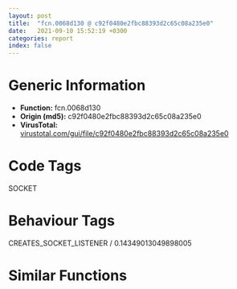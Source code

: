 ```yaml
---
layout: post
title:  "fcn.0068d130 @ c92f0480e2fbc88393d2c65c08a235e0"
date:   2021-09-10 15:52:19 +0300
categories: report
index: false
---
```


# Generic Information
- **Function:** fcn.0068d130
- **Origin (md5):** c92f0480e2fbc88393d2c65c08a235e0
- **VirusTotal:** [virustotal.com/gui/file/c92f0480e2fbc88393d2c65c08a235e0][virustotal_ref]

# Code Tags
<span class="tag" id="SOCKET">SOCKET</span>


# Behaviour Tags
<span class="bhv-tag" id="CREATES_SOCKET_LISTENER">CREATES_SOCKET_LISTENER / 0.14349013049898005</span>

# Similar Functions
<script type="text/javascript" src="https://www.gstatic.com/charts/loader.js"></script>
<script type="text/javascript">

    google.charts.load('current', {'packages':['corechart']});
    google.charts.setOnLoadCallback(drawChart);

    function drawChart() {
    var data = new google.visualization.DataTable();
        data.addColumn('number', 'X');
        data.addColumn('number', 'Y');
        data.addColumn({type: 'string', role: 'tooltip', 'p': {'html': true}});
        data.addColumn({'type': 'string', 'role': 'style'});
        
        data.addRows([
    [74.76995086669922, 59.110191345214844, '<b><a href="/report/fcn.0068d130@c92f0480e2fbc88393d2c65c08a235e0">fcn.0068d130</a><br>@c92f0480e2fbc88393d2c65c08a235e0</b><br>', 'point { fill-color: #e0440e; }'],
[-278.2718200683594, -69.94346618652344, '<b><a href="/report/fcn.0067b010@c92f0480e2fbc88393d2c65c08a235e0">fcn.0067b010</a><br>@c92f0480e2fbc88393d2c65c08a235e0</b><br>', 'null'],
[500.0056457519531, 54.43397521972656, '<b><a href="/report/fcn.0068b9d0@c92f0480e2fbc88393d2c65c08a235e0">fcn.0068b9d0</a><br>@c92f0480e2fbc88393d2c65c08a235e0</b><br>', 'null'],
[354.3948059082031, 154.38722229003906, '<b><a href="/report/fcn.00670420@c92f0480e2fbc88393d2c65c08a235e0">fcn.00670420</a><br>@c92f0480e2fbc88393d2c65c08a235e0</b><br>', 'null'],
[-121.31329345703125, -114.75180053710938, '<b><a href="/report/fcn.0067c4c0@c92f0480e2fbc88393d2c65c08a235e0">fcn.0067c4c0</a><br>@c92f0480e2fbc88393d2c65c08a235e0</b><br>', 'null'],
[163.587646484375, 152.34922790527344, '<b><a href="/report/fcn.006833e0@c92f0480e2fbc88393d2c65c08a235e0">fcn.006833e0</a><br>@c92f0480e2fbc88393d2c65c08a235e0</b><br>', 'null'],
[121.5148696899414, -98.68602752685547, '<b><a href="/report/fcn.0067c360@c92f0480e2fbc88393d2c65c08a235e0">fcn.0067c360</a><br>@c92f0480e2fbc88393d2c65c08a235e0</b><br>', 'null'],
[-311.65380859375, 119.98930358886719, '<b><a href="/report/fcn.006821a0@c92f0480e2fbc88393d2c65c08a235e0">fcn.006821a0</a><br>@c92f0480e2fbc88393d2c65c08a235e0</b><br>', 'null'],
[-143.9235076904297, 35.28102111816406, '<b><a href="/report/fcn.00678460@c92f0480e2fbc88393d2c65c08a235e0">fcn.00678460</a><br>@c92f0480e2fbc88393d2c65c08a235e0</b><br>', 'null'],
[-37.27967071533203, 231.75799560546875, '<b><a href="/report/fcn.006795d0@c92f0480e2fbc88393d2c65c08a235e0">fcn.006795d0</a><br>@c92f0480e2fbc88393d2c65c08a235e0</b><br>', 'null'],
[302.5262451171875, -13.525290489196777, '<b><a href="/report/fcn.006713a0@c92f0480e2fbc88393d2c65c08a235e0">fcn.006713a0</a><br>@c92f0480e2fbc88393d2c65c08a235e0</b><br>', 'null'],

        ]);

    var options = {
        title: 'Similarity Plot',
        legend: 'none',
        colors: ['#dedbd9', '#e6693e', '#ec8f6e', '#f3b49f', '#f6c7b6'],
        tooltip: {isHtml: true, trigger: 'both'},
        explorer: {
        actions: ["dragToZoom", "rightClickToReset"],
        },
        chartArea: {
        width: '80%',
        height: '80%'
        },
        width: '100%',
        height: '100%'
    };

    var chart = new google.visualization.ScatterChart(document.getElementById('chart_div'));

    chart.draw(data, options);
    }
    
</script>


<div id="chart_div" style="width: 100%px; height: 100%;"></div>

# Disassembled Code
{% highlight nasm %}

push ebp
push edi
push esi
push ebx
sub esp, 0x5c
mov ebx, dword[esp+0x74]
mov esi, dword[esp+0x70]
mov ebp, dword[esp+0x84]
test byte[ebx+0x2d], 2
jne 0x68d17b
cmp ebp, 0x10
je 0x68d3e0
cmp ebp, 0x1c
jne 0x68d430
mov edx, 0x83c138
mov dword[esp], 0
mov ecx, ebp
mov eax, ebx
call fcn.0068bda0
test eax, eax
jne 0x68d31f
mov eax, dword[esp+0x88]
mov edi, dword[ebx+4]
mov dword[esi+0x20], 0
mov dword[esi+0x24], 0
mov dword[esi+0x28], 0
mov dword[esi+0x2c], 0
mov dword[esi+0x40], eax
lea eax, [esi+0x20]
mov dword[esi+0x30], 0
mov dword[esi+4], 5
mov dword[esi+0x3c], ebx
mov dword[esp+0x1c], eax
mov eax, dword[esp+0x80]
mov dword[esp+0x20], 0
mov dword[esp+0x18], ebp
mov dword[esp+0x10], 0
mov dword[esp+0x14], eax
lea eax, [esp+0x4c]
mov dword[esp+0xc], eax
mov eax, dword[esp+0x7c]
mov dword[esp+8], eax
mov eax, dword[esp+0x78]
mov dword[esp+4], eax
mov eax, dword[ebx+0x38]
mov dword[esp], eax
call dword[sym.imp.WS2_32.dll_WSASendTo]
sub esp, 0x24
test eax, eax
jne 0x68d290
mov ecx, dword[ebx+0x2c]
test ecx, 0x40000
je 0x68d29d
mov edx, dword[ebx+0x40]
mov dword[esi+0x34], 0
add dword[ebx+0x3c], 1
add dword[ebx+0x34], 1
mov dword[esp+0x3c], edx
cmp dword[esp+0x3c], 0
lea ebp, [edx+1]
mov edx, ebp
mov dword[ebx+0x40], ebp
jne 0x68d3a9
test cl, 1
jne 0x68d360
test cl, 0x40
je 0x68d393
lea edx, [edi+0x10]
mov dword[esi+8], edx
mov ecx, dword[edi+0x14]
lea edx, [esi+8]
mov dword[esi+0xc], ecx
mov dword[ecx], edx
mov dword[edi+0x14], edx
mov edx, dword[edi+0x28]
mov dword[esi+0x38], 0
test edx, edx
je 0x68d411
mov ecx, dword[edx+0x38]
mov dword[esi+0x38], ecx
mov dword[edx+0x38], esi
mov dword[edi+0x28], esi
add esp, 0x5c
pop ebx
pop esi
pop edi
pop ebp
ret
call dword[sym.imp.KERNEL32.dll_GetLastError]
cmp eax, 0x3e5
jne 0x68d315
mov eax, dword[esp+0x7c]
mov dword[esp+4], eax
mov eax, dword[esp+0x78]
mov dword[esp], eax
call fcn.0066cac0
mov edx, dword[ebx+0x40]
mov dword[esi+0x34], eax
add dword[ebx+0x30], eax
add dword[ebx+0x3c], 1
mov ecx, edx
lea eax, [edx+1]
add dword[ebx+0x34], 1
test ecx, ecx
mov edx, eax
mov dword[ebx+0x40], eax
jne 0x68d2f0
mov eax, dword[ebx+0x2c]
test al, 1
jne 0x68d330
test al, 0x40
jne 0x68d2f8
mov ecx, eax
or ecx, 0x40
test al, 0x20
mov dword[ebx+0x2c], ecx
je 0x68d2ee
mov eax, dword[ebx+4]
add dword[eax+4], 1
mov eax, edx
test eax, eax
jle 0x68d3f0
lea eax, [edi+0x10]
add esi, 8
mov dword[esi], eax
mov eax, dword[edi+0x14]
mov dword[esi+4], eax
mov dword[eax], esi
xor eax, eax
mov dword[edi+0x14], esi
add esp, 0x5c
pop ebx
pop esi
pop edi
pop ebp
ret
call dword[sym.imp.WS2_32.dll_WSAGetLastError]
test eax, eax
je 0x68d327
mov dword[esp], eax
call fcn.0066e3a0
add esp, 0x5c
pop ebx
pop esi
pop edi
pop ebp
ret
mov dword[esp+8], 0x1c0
mov dword[esp+4], str.src_win_udp.c
mov dword[esp], str.____handle_____flags__UV__HANDLE_CLOSING___0
call fcn.006b2490
mov eax, dword[ebx+0x2c]
test al, 0x40
je 0x68d420
mov eax, dword[ebx+0x40]
jmp 0x68d2f0
mov dword[esp+8], 0x1b8
mov dword[esp+4], str.src_win_udp.c
mov dword[esp], str.____handle_____flags__UV__HANDLE_CLOSING___0
mov dword[esp+0x3c], eax
call fcn.006b2490
mov ecx, dword[ebx+0x2c]
mov eax, dword[esp+0x3c]
test cl, 0x40
jne 0x68d440
mov edx, dword[ebx+0x40]
mov ebp, ecx
or ebp, 0x40
and ecx, 0x20
mov dword[ebx+0x2c], ebp
je 0x68d3a7
mov ecx, dword[ebx+4]
add dword[ecx+4], 1
mov ebp, edx
test ebp, ebp
jg 0x68d254
mov dword[esp+8], 0x1b8
mov dword[esp+4], str.src_win_udp.c
mov dword[esp], str.__handle____activecnt___0
mov dword[esp+0x3c], eax
call fcn.006b2490
mov eax, dword[esp+0x3c]
jmp 0x68d254
mov edx, 0x83c154
jmp 0x68d163
mov dword[esp+8], 0x1c0
mov dword[esp+4], str.src_win_udp.c
mov dword[esp], str.__handle____activecnt___0
call fcn.006b2490
jmp 0x68d2f8
mov dword[esi+0x38], esi
mov dword[edi+0x28], esi
jmp 0x68d327
mov edx, dword[ebx+0x40]
jmp 0x68d2db
mov eax, 0xfffff019
jmp 0x68d327
mov ebp, dword[ebx+0x40]
jmp 0x68d3a9

{% endhighlight %}

[virustotal_ref]: https://www.virustotal.com/gui/file/c92f0480e2fbc88393d2c65c08a235e0